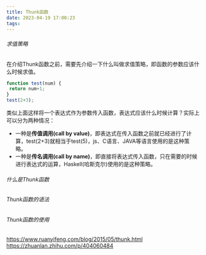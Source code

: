 ```yaml
---
title: Thunk函数
date: 2023-04-19 17:00:23
tags:
---
```


###### 求值策略
在介绍Thunk函数之前，需要先介绍一下什么叫做求值策略，即函数的参数应该什么时候求值。
```javascript
function test(num) {
 return num+1;
}
test(2+3);
```
类似上面这样将一个表达式作为参数传入函数，表达式应该什么时候计算？实际上可以分为两种情况：
- 一种是**传值调用(call by value)**，即表达式在传入函数之前就已经进行了计算，test(2+3)就相当于test(5)，js、C语言、JAVA等语言使用的是这种策略。
- 一种是**传名调用(call by name)**，即直接将表达式传入函数，只在需要的时候进行表达式的运算，Haskell(哈斯克尔)使用的是这种策略。

###### 什么是Thunk函数

###### Thunk函数的语法
###### Thunk函数的使用

https://www.ruanyifeng.com/blog/2015/05/thunk.html
https://zhuanlan.zhihu.com/p/404060484
